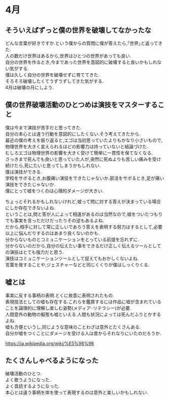 # 4月

## そういえばずっと僕の世界を破壊してなかったな

どんな言葉が好きですか.という僕からの質問に僕が答えたら,｢世界｣と返ってきた.  
人の数だけ世界はあるから,世界はひとつの世界があっても良い.  
自分の世界を作るとき,今まであった世界を意図的に破壊すると良いかもしれない気がする.  
僕は久しく自分の世界を破壊せずに育ててきた.  
そろそろ破壊したくてうずうずしてきた気がする.  
4月は破壊の月にしよう.

## 僕の世界破壊活動のひとつめは演技をマスターすること

僕は今まで演技が苦手だと思ってきた.  
自分の本心とは違う行動を意図的にしたくない.そう考えてきたから.  
最近の僕の考えを振り返ると,エゴは当初思っていたよりもかなり小さいもので,
物理世界を大きく変えられるほどの影響力は持っていないと結論づけた.  
むしろエゴは物理世界の影響を大きく受けて簡単に一貫性を保てなくなる.  
さっきまで死んでも良いと思っていた人が,突然に死ぬよりも苦しい痛みを受け続けたら,死にたいと思ってしまうかもしれない.  
僕は演技ができる.  
学校をサボるとき,お腹痛い演技をできたじゃないか.部活をサボるとき,足が痛い演技をできたじゃないか.  
僕にとって嘘をつくのは心理的ダメージが大きい.  

ちょっとそれるかもしれないけれど,嘘って問に対する答えが決まっている場合にしか存在できないよね.  
ということは,問と答が人によって相違があるのは当然なので,嘘をついたつもりでも事実を言っただけだったりその逆もあるよね.  
だから,相手に対して常に正しいであろう答えを表明する努力はするとして,必要以上に悩んだりするのはあまり良くないのかも.  
分からないものとコミュニケーションをとっている前提を忘れずに.  
分からないのだから,自分の伝えたい事をできるだけ正しく伝えるツールとしての演技はとても強力だと思う.  
演技はコミュニケーションツールとして捉えてもおかしくないよね.  
言葉を発することや,ジェスチャーなどと同じくくりが僕はしっくりくる.  

## 嘘とは

事実に反する事柄の表明.とくに故意に表明されたもの.  
表現技法としての嘘も存在する.これらを鑑賞するには作品に嘘が含まれていることを論理的に理解し楽しむ姿勢(メディア･リテラシー)が必要.  
人間意外の動物の擬態も嘘といえる.人間も状況によっては死んだふりとかするよね.  
嘘も方便というし,同じような意味のことわざは意外とたくさんある.  
自分が嘘をつくことにダメージを受ける人は昔からそれなりにいたのだろうか.  

<https://ja.wikipedia.org/wiki/%E5%98%98>

## たくさんしゃべるようになった

破壊活動のひとつ.  
よく歌うようになった.  
よく音読するようになった.  
本心とは違う事柄を体を使って表現するのは意外と楽しいかもしれない.  
